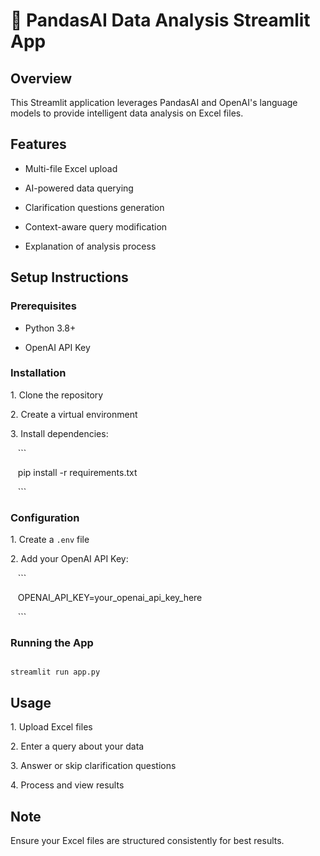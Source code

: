 # 🤖 PandasAI Data Analysis Streamlit App

## Overview

This Streamlit application leverages PandasAI and OpenAI's language models to provide intelligent data analysis on Excel files.

## Features

- Multi-file Excel upload

- AI-powered data querying

- Clarification questions generation

- Context-aware query modification

- Explanation of analysis process

## Setup Instructions

### Prerequisites

- Python 3.8+

- OpenAI API Key

### Installation

1\. Clone the repository

2\. Create a virtual environment

3\. Install dependencies:

   ```

   pip install -r requirements.txt

   ```

### Configuration

1\. Create a `.env` file

2\. Add your OpenAI API Key:

   ```

   OPENAI_API_KEY=your_openai_api_key_here

   ```

### Running the App

```

streamlit run app.py

```

## Usage

1\. Upload Excel files

2\. Enter a query about your data

3\. Answer or skip clarification questions

4\. Process and view results

## Note

Ensure your Excel files are structured consistently for best results.
